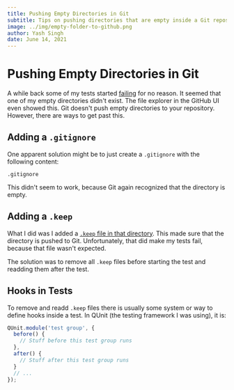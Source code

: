 ```yaml
---
title: Pushing Empty Directories in Git
subtitle: Tips on pushing directories that are empty inside a Git repository
image: ../img/empty-folder-to-github.png
author: Yash Singh
date: June 14, 2021
---
```


# Pushing Empty Directories in Git

A while back some of my tests started [failing](https://github.com/Yash-Singh1/node-dedupredup/runs/2788648173)
for no reason. It seemed that one of my empty directories didn't exist.
The file explorer in the GitHub UI even showed this. Git
doesn't push empty directories to your repository. However, there are ways
to get past this.

## Adding a `.gitignore`

One apparent solution might be to just create a `.gitignore` with the following content:

```text
.gitignore
```

This didn't seem to work, because Git again recognized that the directory is empty.

## Adding a `.keep`

What I did was I added a [`.keep` file in that directory](https://github.com/Yash-Singh1/node-dedupredup/blob/main/test/output10/bthings/.keep).
This made sure that the directory is pushed to Git. Unfortunately, that did make
my tests fail, because that file wasn't expected.

The solution was to remove all `.keep` files before starting the test and readding
them after the test.

## Hooks in Tests

To remove and readd `.keep` files there is usually some system or way to define
hooks inside a test. In QUnit (the testing framework I was using), it is:

```js
QUnit.module('test group', {
  before() {
    // Stuff before this test group runs
  },
  after() {
    // Stuff after this test group runs
  }
  // ...
});
```
